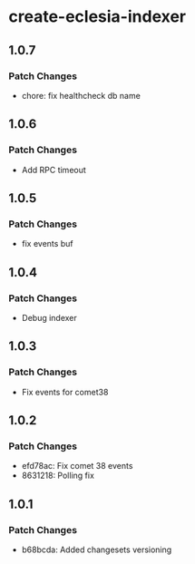 # create-eclesia-indexer

## 1.0.7

### Patch Changes

- chore: fix healthcheck db name

## 1.0.6

### Patch Changes

- Add RPC timeout

## 1.0.5

### Patch Changes

- fix events buf

## 1.0.4

### Patch Changes

- Debug indexer

## 1.0.3

### Patch Changes

- Fix events for comet38

## 1.0.2

### Patch Changes

- efd78ac: Fix comet 38 events
- 8631218: Polling fix

## 1.0.1

### Patch Changes

- b68bcda: Added changesets versioning
